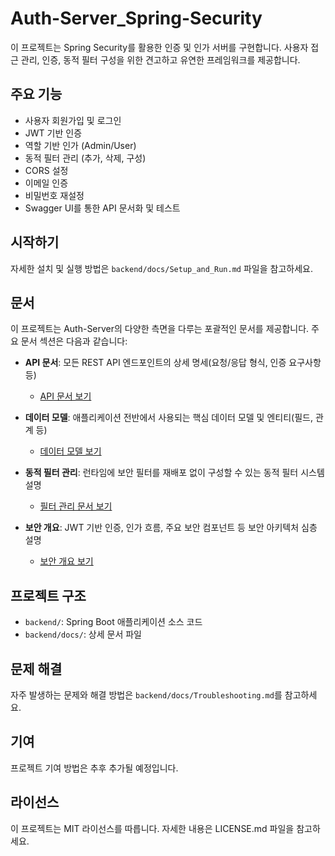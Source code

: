 # Auth-Server_Spring-Security

이 프로젝트는 Spring Security를 활용한 인증 및 인가 서버를 구현합니다. 사용자 접근 관리, 인증, 동적 필터 구성을 위한 견고하고 유연한 프레임워크를 제공합니다.

## 주요 기능

*   사용자 회원가입 및 로그인
*   JWT 기반 인증
*   역할 기반 인가 (Admin/User)
*   동적 필터 관리 (추가, 삭제, 구성)
*   CORS 설정
*   이메일 인증
*   비밀번호 재설정
*   Swagger UI를 통한 API 문서화 및 테스트

## 시작하기

자세한 설치 및 실행 방법은 `backend/docs/Setup_and_Run.md` 파일을 참고하세요.

## 문서

이 프로젝트는 Auth-Server의 다양한 측면을 다루는 포괄적인 문서를 제공합니다. 주요 문서 섹션은 다음과 같습니다:

*   **API 문서**: 모든 REST API 엔드포인트의 상세 명세(요청/응답 형식, 인증 요구사항 등)
    *   [API 문서 보기](backend/docs/API_Documentation.md)

*   **데이터 모델**: 애플리케이션 전반에서 사용되는 핵심 데이터 모델 및 엔티티(필드, 관계 등)
    *   [데이터 모델 보기](backend/docs/Data_Models_Entities.md)

*   **동적 필터 관리**: 런타임에 보안 필터를 재배포 없이 구성할 수 있는 동적 필터 시스템 설명
    *   [필터 관리 문서 보기](backend/docs/Filter_Management.md)

*   **보안 개요**: JWT 기반 인증, 인가 흐름, 주요 보안 컴포넌트 등 보안 아키텍처 심층 설명
    *   [보안 개요 보기](backend/docs/Security_Overview.md)

## 프로젝트 구조

*   `backend/`: Spring Boot 애플리케이션 소스 코드
*   `backend/docs/`: 상세 문서 파일

## 문제 해결

자주 발생하는 문제와 해결 방법은 `backend/docs/Troubleshooting.md`를 참고하세요.

## 기여

프로젝트 기여 방법은 추후 추가될 예정입니다.

## 라이선스

이 프로젝트는 MIT 라이선스를 따릅니다. 자세한 내용은 LICENSE.md 파일을 참고하세요.
